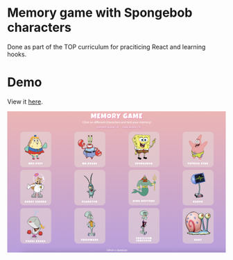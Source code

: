 # Memory game with Spongebob characters

Done as part of the TOP curriculum for praciticing React and learning hooks.

# Demo

View it [here](https://awrelyah.github.io/memory-game/).

![picture of game](./src/img/screenshot.png)

